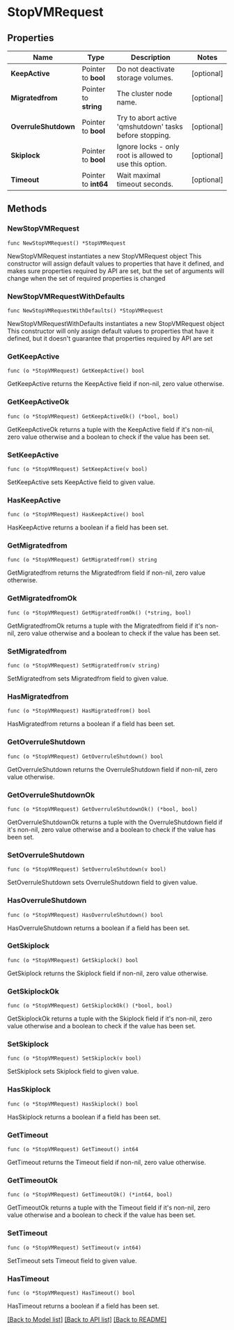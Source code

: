# StopVMRequest

## Properties

Name | Type | Description | Notes
------------ | ------------- | ------------- | -------------
**KeepActive** | Pointer to **bool** | Do not deactivate storage volumes. | [optional] 
**Migratedfrom** | Pointer to **string** | The cluster node name. | [optional] 
**OverruleShutdown** | Pointer to **bool** | Try to abort active &#39;qmshutdown&#39; tasks before stopping. | [optional] 
**Skiplock** | Pointer to **bool** | Ignore locks - only root is allowed to use this option. | [optional] 
**Timeout** | Pointer to **int64** | Wait maximal timeout seconds. | [optional] 

## Methods

### NewStopVMRequest

`func NewStopVMRequest() *StopVMRequest`

NewStopVMRequest instantiates a new StopVMRequest object
This constructor will assign default values to properties that have it defined,
and makes sure properties required by API are set, but the set of arguments
will change when the set of required properties is changed

### NewStopVMRequestWithDefaults

`func NewStopVMRequestWithDefaults() *StopVMRequest`

NewStopVMRequestWithDefaults instantiates a new StopVMRequest object
This constructor will only assign default values to properties that have it defined,
but it doesn't guarantee that properties required by API are set

### GetKeepActive

`func (o *StopVMRequest) GetKeepActive() bool`

GetKeepActive returns the KeepActive field if non-nil, zero value otherwise.

### GetKeepActiveOk

`func (o *StopVMRequest) GetKeepActiveOk() (*bool, bool)`

GetKeepActiveOk returns a tuple with the KeepActive field if it's non-nil, zero value otherwise
and a boolean to check if the value has been set.

### SetKeepActive

`func (o *StopVMRequest) SetKeepActive(v bool)`

SetKeepActive sets KeepActive field to given value.

### HasKeepActive

`func (o *StopVMRequest) HasKeepActive() bool`

HasKeepActive returns a boolean if a field has been set.

### GetMigratedfrom

`func (o *StopVMRequest) GetMigratedfrom() string`

GetMigratedfrom returns the Migratedfrom field if non-nil, zero value otherwise.

### GetMigratedfromOk

`func (o *StopVMRequest) GetMigratedfromOk() (*string, bool)`

GetMigratedfromOk returns a tuple with the Migratedfrom field if it's non-nil, zero value otherwise
and a boolean to check if the value has been set.

### SetMigratedfrom

`func (o *StopVMRequest) SetMigratedfrom(v string)`

SetMigratedfrom sets Migratedfrom field to given value.

### HasMigratedfrom

`func (o *StopVMRequest) HasMigratedfrom() bool`

HasMigratedfrom returns a boolean if a field has been set.

### GetOverruleShutdown

`func (o *StopVMRequest) GetOverruleShutdown() bool`

GetOverruleShutdown returns the OverruleShutdown field if non-nil, zero value otherwise.

### GetOverruleShutdownOk

`func (o *StopVMRequest) GetOverruleShutdownOk() (*bool, bool)`

GetOverruleShutdownOk returns a tuple with the OverruleShutdown field if it's non-nil, zero value otherwise
and a boolean to check if the value has been set.

### SetOverruleShutdown

`func (o *StopVMRequest) SetOverruleShutdown(v bool)`

SetOverruleShutdown sets OverruleShutdown field to given value.

### HasOverruleShutdown

`func (o *StopVMRequest) HasOverruleShutdown() bool`

HasOverruleShutdown returns a boolean if a field has been set.

### GetSkiplock

`func (o *StopVMRequest) GetSkiplock() bool`

GetSkiplock returns the Skiplock field if non-nil, zero value otherwise.

### GetSkiplockOk

`func (o *StopVMRequest) GetSkiplockOk() (*bool, bool)`

GetSkiplockOk returns a tuple with the Skiplock field if it's non-nil, zero value otherwise
and a boolean to check if the value has been set.

### SetSkiplock

`func (o *StopVMRequest) SetSkiplock(v bool)`

SetSkiplock sets Skiplock field to given value.

### HasSkiplock

`func (o *StopVMRequest) HasSkiplock() bool`

HasSkiplock returns a boolean if a field has been set.

### GetTimeout

`func (o *StopVMRequest) GetTimeout() int64`

GetTimeout returns the Timeout field if non-nil, zero value otherwise.

### GetTimeoutOk

`func (o *StopVMRequest) GetTimeoutOk() (*int64, bool)`

GetTimeoutOk returns a tuple with the Timeout field if it's non-nil, zero value otherwise
and a boolean to check if the value has been set.

### SetTimeout

`func (o *StopVMRequest) SetTimeout(v int64)`

SetTimeout sets Timeout field to given value.

### HasTimeout

`func (o *StopVMRequest) HasTimeout() bool`

HasTimeout returns a boolean if a field has been set.


[[Back to Model list]](../README.md#documentation-for-models) [[Back to API list]](../README.md#documentation-for-api-endpoints) [[Back to README]](../README.md)


